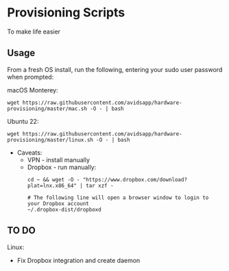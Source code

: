 # Provisioning Scripts

To make life easier

## Usage

From a fresh OS install, run the following, entering your sudo user password when prompted:

macOS Monterey:
```
wget https://raw.githubusercontent.com/avidsapp/hardware-provisioning/master/mac.sh -O - | bash
```

Ubuntu 22:
```
wget https://raw.githubusercontent.com/avidsapp/hardware-provisioning/master/linux.sh -O - | bash
```
- Caveats:
    - VPN - install manually
    - Dropbox - run manually:
        ```
        cd ~ && wget -O - "https://www.dropbox.com/download?plat=lnx.x86_64" | tar xzf -

        # The following line will open a browser window to login to your Dropbox account
        ~/.dropbox-dist/dropboxd
        ```

## TO DO
Linux:
  - Fix Dropbox integration and create daemon
